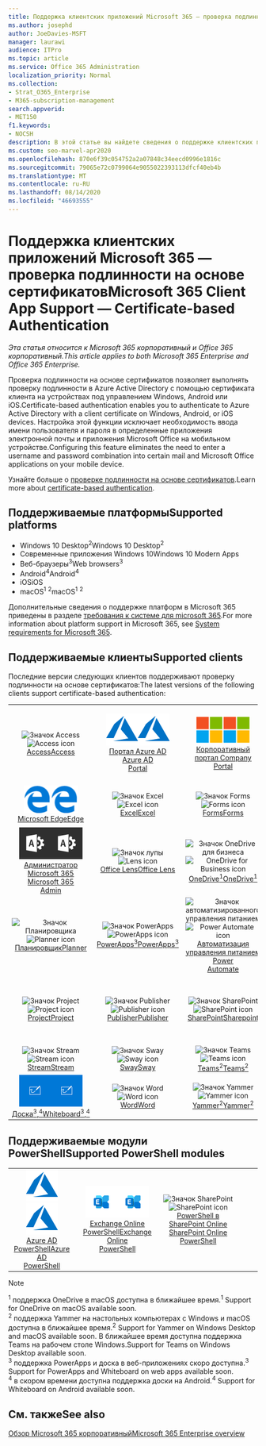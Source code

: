 ```yaml
---
title: Поддержка клиентских приложений Microsoft 365 — проверка подлинности на основе сертификатов
ms.author: josephd
author: JoeDavies-MSFT
manager: laurawi
audience: ITPro
ms.topic: article
ms.service: Office 365 Administration
localization_priority: Normal
ms.collection:
- Strat_O365_Enterprise
- M365-subscription-management
search.appverid:
- MET150
f1.keywords:
- NOCSH
description: В этой статье вы найдете сведения о поддержке клиентских приложений Microsoft 365 для проверки подлинности на основе сертификатов.
ms.custom: seo-marvel-apr2020
ms.openlocfilehash: 870e6f39c054752a2a07848c34eecd0996e1816c
ms.sourcegitcommit: 79065e72c0799064e9055022393113dfcf40eb4b
ms.translationtype: MT
ms.contentlocale: ru-RU
ms.lasthandoff: 08/14/2020
ms.locfileid: "46693555"
---
```

# <a name="microsoft-365-client-app-support--certificate-based-authentication"></a><span data-ttu-id="01ff3-103">Поддержка клиентских приложений Microsoft 365 — проверка подлинности на основе сертификатов</span><span class="sxs-lookup"><span data-stu-id="01ff3-103">Microsoft 365 Client App Support — Certificate-based Authentication</span></span>

<span data-ttu-id="01ff3-104">*Эта статья относится к Microsoft 365 корпоративный и Office 365 корпоративный.*</span><span class="sxs-lookup"><span data-stu-id="01ff3-104">*This article applies to both Microsoft 365 Enterprise and Office 365 Enterprise.*</span></span>

<span data-ttu-id="01ff3-105">Проверка подлинности на основе сертификатов позволяет выполнять проверку подлинности в Azure Active Directory с помощью сертификата клиента на устройствах под управлением Windows, Android или iOS.</span><span class="sxs-lookup"><span data-stu-id="01ff3-105">Certificate-based authentication enables you to authenticate to Azure Active Directory with a client certificate on Windows, Android, or iOS devices.</span></span> <span data-ttu-id="01ff3-106">Настройка этой функции исключает необходимость ввода имени пользователя и пароля в определенные приложения электронной почты и приложения Microsoft Office на мобильном устройстве.</span><span class="sxs-lookup"><span data-stu-id="01ff3-106">Configuring this feature eliminates the need to enter a username and password combination into certain mail and Microsoft Office applications on your mobile device.</span></span>

<span data-ttu-id="01ff3-107">Узнайте больше о [проверке подлинности на основе сертификатов](https://docs.microsoft.com/azure/active-directory/authentication/active-directory-certificate-based-authentication-get-started).</span><span class="sxs-lookup"><span data-stu-id="01ff3-107">Learn more about [certificate-based authentication](https://docs.microsoft.com/azure/active-directory/authentication/active-directory-certificate-based-authentication-get-started).</span></span>

## <a name="supported-platforms"></a><span data-ttu-id="01ff3-108">Поддерживаемые платформы</span><span class="sxs-lookup"><span data-stu-id="01ff3-108">Supported platforms</span></span>

 - <span data-ttu-id="01ff3-109">Windows 10 Desktop<sup>2</sup></span><span class="sxs-lookup"><span data-stu-id="01ff3-109">Windows 10 Desktop<sup>2</sup></span></span>
 - <span data-ttu-id="01ff3-110">Современные приложения Windows 10</span><span class="sxs-lookup"><span data-stu-id="01ff3-110">Windows 10 Modern Apps</span></span>
 - <span data-ttu-id="01ff3-111">Веб-браузеры<sup>3</sup></span><span class="sxs-lookup"><span data-stu-id="01ff3-111">Web browsers<sup>3</sup></span></span>
 - <span data-ttu-id="01ff3-112">Android<sup>4</sup></span><span class="sxs-lookup"><span data-stu-id="01ff3-112">Android<sup>4</sup></span></span>
 - <span data-ttu-id="01ff3-113">iOS</span><span class="sxs-lookup"><span data-stu-id="01ff3-113">iOS</span></span>
 - <span data-ttu-id="01ff3-114">macOS<sup>1</sup> <sup>2</sup></span><span class="sxs-lookup"><span data-stu-id="01ff3-114">macOS<sup>1</sup> <sup>2</sup></span></span>

<span data-ttu-id="01ff3-115">Дополнительные сведения о поддержке платформ в Microsoft 365 приведены в разделе [требования к системе для microsoft 365](https://products.office.com/office-system-requirements).</span><span class="sxs-lookup"><span data-stu-id="01ff3-115">For more information about platform support in Microsoft 365, see [System requirements for Microsoft 365](https://products.office.com/office-system-requirements).</span></span>

## <a name="supported-clients"></a><span data-ttu-id="01ff3-116">Поддерживаемые клиенты</span><span class="sxs-lookup"><span data-stu-id="01ff3-116">Supported clients</span></span>

<span data-ttu-id="01ff3-117">Последние версии следующих клиентов поддерживают проверку подлинности на основе сертификатов:</span><span class="sxs-lookup"><span data-stu-id="01ff3-117">The latest versions of the following clients support certificate-based authentication:</span></span>

| | | | | | |
|:---:|:---:|:---:|:---:|:---:|:---:|
| <span data-ttu-id="01ff3-118">![Значок Access](../media/o365-access-64x64.png)</span><span class="sxs-lookup"><span data-stu-id="01ff3-118">![Access icon](../media/o365-access-64x64.png)</span></span> <br> [<span data-ttu-id="01ff3-119">Access</span><span class="sxs-lookup"><span data-stu-id="01ff3-119">Access</span></span>](https://products.office.com/access) | <span data-ttu-id="01ff3-120">![Значок Azure](../media/o365-azure-64x64.png)</span><span class="sxs-lookup"><span data-stu-id="01ff3-120">![Azure icon](../media/o365-azure-64x64.png)</span></span> <br> [<span data-ttu-id="01ff3-121">Портал Azure AD <br></span><span class="sxs-lookup"><span data-stu-id="01ff3-121">Azure AD <br> Portal </span></span>](https://azure.microsoft.com/features/azure-portal/) | <span data-ttu-id="01ff3-122">![Значок портала компании](../media/o365-microsoft-64x64.png)</span><span class="sxs-lookup"><span data-stu-id="01ff3-122">![Company portal icon](../media/o365-microsoft-64x64.png)</span></span> <br> [<span data-ttu-id="01ff3-123">Корпоративный <br> портал </span><span class="sxs-lookup"><span data-stu-id="01ff3-123">Company <br> Portal </span></span>](https://docs.microsoft.com/intune-user-help/sign-in-to-the-company-portal) | <span data-ttu-id="01ff3-124">![Значок delve](../media/o365-delve-64x64.png)</span><span class="sxs-lookup"><span data-stu-id="01ff3-124">![Delve icon](../media/o365-delve-64x64.png)</span></span> <br> [<span data-ttu-id="01ff3-125">Delve;</span><span class="sxs-lookup"><span data-stu-id="01ff3-125">Delve</span></span>](https://products.office.com/business/intelligent-search) | <span data-ttu-id="01ff3-126">![Значок Dynamics 365](../media/o365-dynamics365-64x64.png)</span><span class="sxs-lookup"><span data-stu-id="01ff3-126">![Dynamics 365 icon](../media/o365-dynamics365-64x64.png)</span></span> <br> [<span data-ttu-id="01ff3-127">Dynamics 365</span><span class="sxs-lookup"><span data-stu-id="01ff3-127">Dynamics 365</span></span>](https://dynamics.microsoft.com) 
| <span data-ttu-id="01ff3-128">![Значок пограничного сервера](../media/o365-edge-64x64.png)</span><span class="sxs-lookup"><span data-stu-id="01ff3-128">![Edge icon](../media/o365-edge-64x64.png)</span></span> <br> [<span data-ttu-id="01ff3-129">Microsoft Edge</span><span class="sxs-lookup"><span data-stu-id="01ff3-129">Edge</span></span>](https://www.microsoft.com/windows/microsoft-edge) | <span data-ttu-id="01ff3-130">![Значок Excel](../media/o365-excel-64x64.png)</span><span class="sxs-lookup"><span data-stu-id="01ff3-130">![Excel icon](../media/o365-excel-64x64.png)</span></span> <br> [<span data-ttu-id="01ff3-131">Excel</span><span class="sxs-lookup"><span data-stu-id="01ff3-131">Excel</span></span>](https://products.office.com/excel) | <span data-ttu-id="01ff3-132">![Значок Forms](../media/o365-forms-64x64.png)</span><span class="sxs-lookup"><span data-stu-id="01ff3-132">![Forms icon](../media/o365-forms-64x64.png)</span></span> <br> [<span data-ttu-id="01ff3-133">Forms</span><span class="sxs-lookup"><span data-stu-id="01ff3-133">Forms</span></span>](https://flow.microsoft.com/connectors/shared_microsoftforms/microsoft-forms/) | <span data-ttu-id="01ff3-134">![Значок Kaizala](../media/o365-kaizala-64x64.png)</span><span class="sxs-lookup"><span data-stu-id="01ff3-134">![Kaizala icon](../media/o365-kaizala-64x64.png)</span></span> <br> [<span data-ttu-id="01ff3-135">Kaizala</span><span class="sxs-lookup"><span data-stu-id="01ff3-135">Kaizala</span></span>](https://products.office.com/en/business/microsoft-kaizala) | <span data-ttu-id="01ff3-136">![Значок Office.com](../media/o365-office-64x64.png)</span><span class="sxs-lookup"><span data-stu-id="01ff3-136">![Office.com icon](../media/o365-office-64x64.png)</span></span> <br> [<span data-ttu-id="01ff3-137">Office.com</span><span class="sxs-lookup"><span data-stu-id="01ff3-137">Office.com</span></span>](https://www.office.com/) 
| <span data-ttu-id="01ff3-138">![Значок администратора Office 365](../media/o365-o365admin-64x64.png)</span><span class="sxs-lookup"><span data-stu-id="01ff3-138">![Office 365 Admin icon](../media/o365-o365admin-64x64.png)</span></span> <br> [<span data-ttu-id="01ff3-139">Администратор Microsoft 365 <br></span><span class="sxs-lookup"><span data-stu-id="01ff3-139">Microsoft 365 <br> Admin</span></span>](https://products.office.com/business/manage-office-365-admin-app) | <span data-ttu-id="01ff3-140">![Значок лупы](../media/o365-lens-64x64.png)</span><span class="sxs-lookup"><span data-stu-id="01ff3-140">![Lens icon](../media/o365-lens-64x64.png)</span></span> <br> [<span data-ttu-id="01ff3-141">Office Lens</span><span class="sxs-lookup"><span data-stu-id="01ff3-141">Office Lens</span></span>](https://www.microsoft.com/p/office-lens/9wzdncrfj3t8?activetab=pivot%3Aoverviewtab) | <span data-ttu-id="01ff3-142">![Значок OneDrive для бизнеса](../media/o365-OneDrive-64x64.png)</span><span class="sxs-lookup"><span data-stu-id="01ff3-142">![OneDrive for Business icon](../media/o365-OneDrive-64x64.png)</span></span> <br> [<span data-ttu-id="01ff3-143">OneDrive<sup>1</sup></span><span class="sxs-lookup"><span data-stu-id="01ff3-143">OneDrive<sup>1</sup></span></span>](https://products.office.com/onedrive-for-business/online-cloud-storage) |  <span data-ttu-id="01ff3-144">![Значок OneNote](../media/o365-OneNote-64x64.png)</span><span class="sxs-lookup"><span data-stu-id="01ff3-144">![OneNote icon](../media/o365-OneNote-64x64.png)</span></span> <br> [<span data-ttu-id="01ff3-145">OneNote</span><span class="sxs-lookup"><span data-stu-id="01ff3-145">OneNote</span></span>](https://products.office.com/onenote) | <span data-ttu-id="01ff3-146">![Значок Outlook](../media/o365-outlook-64x64.png)</span><span class="sxs-lookup"><span data-stu-id="01ff3-146">![Outlook icon](../media/o365-outlook-64x64.png)</span></span> <br> [<span data-ttu-id="01ff3-147">Outlook</span><span class="sxs-lookup"><span data-stu-id="01ff3-147">Outlook</span></span>](https://products.office.com/outlook) 
| <span data-ttu-id="01ff3-148">![Значок Планировщика](../media/o365-planner-64x64.png)</span><span class="sxs-lookup"><span data-stu-id="01ff3-148">![Planner icon](../media/o365-planner-64x64.png)</span></span> <br> [<span data-ttu-id="01ff3-149">Планировщик</span><span class="sxs-lookup"><span data-stu-id="01ff3-149">Planner</span></span>](https://products.office.com/business/task-management-software) | <span data-ttu-id="01ff3-150">![Значок PowerApps](../media/o365-powerapps-64x64.png)</span><span class="sxs-lookup"><span data-stu-id="01ff3-150">![PowerApps icon](../media/o365-powerapps-64x64.png)</span></span> <br> [<span data-ttu-id="01ff3-151">PowerApps<sup>3</sup></span><span class="sxs-lookup"><span data-stu-id="01ff3-151">PowerApps<sup>3</sup></span></span>](https://powerapps.microsoft.com) | <span data-ttu-id="01ff3-152">![Значок автоматизированного управления питанием](../media/o365-flow-64x64.png)</span><span class="sxs-lookup"><span data-stu-id="01ff3-152">![Power Automate icon](../media/o365-flow-64x64.png)</span></span> <br> [<span data-ttu-id="01ff3-153">Автоматизация управления питанием <br></span><span class="sxs-lookup"><span data-stu-id="01ff3-153">Power <br> Automate</span></span>](https://flow.microsoft.com) | <span data-ttu-id="01ff3-154">![Значок PowerBI](../media/o365-powerbi-64x64.png)</span><span class="sxs-lookup"><span data-stu-id="01ff3-154">![PowerBI icon](../media/o365-powerbi-64x64.png)</span></span> <br> [<span data-ttu-id="01ff3-155">Power BI</span><span class="sxs-lookup"><span data-stu-id="01ff3-155">Power BI</span></span>](https://powerbi.microsoft.com)| <span data-ttu-id="01ff3-156">![Значок PowerPoint](../media/o365-powerpoint-64x64.png)</span><span class="sxs-lookup"><span data-stu-id="01ff3-156">![PowerPoint icon](../media/o365-powerpoint-64x64.png)</span></span> <br> [<span data-ttu-id="01ff3-157">PowerPoint</span><span class="sxs-lookup"><span data-stu-id="01ff3-157">PowerPoint</span></span>](https://products.office.com/powerpoint) 
| <span data-ttu-id="01ff3-158">![Значок Project](../media/o365-project-64x64.png)</span><span class="sxs-lookup"><span data-stu-id="01ff3-158">![Project icon](../media/o365-project-64x64.png)</span></span> <br> [<span data-ttu-id="01ff3-159">Project</span><span class="sxs-lookup"><span data-stu-id="01ff3-159">Project</span></span>](https://products.office.com/project) | <span data-ttu-id="01ff3-160">![Значок Publisher](../media/o365-publisher-64x64.png)</span><span class="sxs-lookup"><span data-stu-id="01ff3-160">![Publisher icon](../media/o365-publisher-64x64.png)</span></span> <br> [<span data-ttu-id="01ff3-161">Publisher</span><span class="sxs-lookup"><span data-stu-id="01ff3-161">Publisher</span></span>](https://products.office.com/publisher) | <span data-ttu-id="01ff3-162">![Значок SharePoint](../media/o365-sharepoint-64x64.png)</span><span class="sxs-lookup"><span data-stu-id="01ff3-162">![SharePoint icon](../media/o365-sharepoint-64x64.png)</span></span> <br> [<span data-ttu-id="01ff3-163">SharePoint</span><span class="sxs-lookup"><span data-stu-id="01ff3-163">Sharepoint</span></span>](https://products.office.com/sharepoint) | <span data-ttu-id="01ff3-164">![Значок Skype для бизнеса](../media/o365-skypeforbusiness-64x64.png)</span><span class="sxs-lookup"><span data-stu-id="01ff3-164">![Skype for Business icon](../media/o365-skypeforbusiness-64x64.png)</span></span> <br> [<span data-ttu-id="01ff3-165">Skype для <br> бизнеса</span><span class="sxs-lookup"><span data-stu-id="01ff3-165">Skype for <br> Business</span></span>](https://www.skype.com/business/) | <span data-ttu-id="01ff3-166">![Значок клейких заметок](../media/o365-stickynotes-64x64.png)</span><span class="sxs-lookup"><span data-stu-id="01ff3-166">![Sticky Notes icon](../media/o365-stickynotes-64x64.png)</span></span> <br> [<span data-ttu-id="01ff3-167">Клейкие заметки</span><span class="sxs-lookup"><span data-stu-id="01ff3-167">Sticky Notes</span></span>](https://www.microsoft.com/p/microsoft-sticky-notes/9nblggh4qghw) 
| <span data-ttu-id="01ff3-168">![Значок Stream](../media/o365-stream-64x64.png)</span><span class="sxs-lookup"><span data-stu-id="01ff3-168">![Stream icon](../media/o365-stream-64x64.png)</span></span> <br> [<span data-ttu-id="01ff3-169">Stream</span><span class="sxs-lookup"><span data-stu-id="01ff3-169">Stream</span></span>](https://stream.microsoft.com) | <span data-ttu-id="01ff3-170">![Значок Sway](../media/o365-sway-64x64.png)</span><span class="sxs-lookup"><span data-stu-id="01ff3-170">![Sway icon](../media/o365-sway-64x64.png)</span></span> <br> [<span data-ttu-id="01ff3-171">Sway</span><span class="sxs-lookup"><span data-stu-id="01ff3-171">Sway</span></span>](https://sway.com) | <span data-ttu-id="01ff3-172">![Значок Teams](../media/o365-teams-64x64.png)</span><span class="sxs-lookup"><span data-stu-id="01ff3-172">![Teams icon](../media/o365-teams-64x64.png)</span></span> <br> [<span data-ttu-id="01ff3-173">Teams<sup>2</sup></span><span class="sxs-lookup"><span data-stu-id="01ff3-173">Teams<sup>2</sup></span></span>](https://products.office.com/microsoft-teams/group-chat-software) | <span data-ttu-id="01ff3-174">![Значок "to do"](../media/o365-todo-64x64.png)</span><span class="sxs-lookup"><span data-stu-id="01ff3-174">![To Do icon](../media/o365-todo-64x64.png)</span></span> <br> [<span data-ttu-id="01ff3-175">To-Do</span><span class="sxs-lookup"><span data-stu-id="01ff3-175">To Do</span></span>](https://todo.microsoft.com) | <span data-ttu-id="01ff3-176">![Значок Visio](../media/o365-visio-64x64.png)</span><span class="sxs-lookup"><span data-stu-id="01ff3-176">![Visio icon](../media/o365-visio-64x64.png)</span></span> <br> [<span data-ttu-id="01ff3-177">Visio</span><span class="sxs-lookup"><span data-stu-id="01ff3-177">Visio</span></span>](https://products.office.com/visio/flowchart-software) 
| <span data-ttu-id="01ff3-178">![Значок Доски](../media/o365-whiteboard-64x64.png)</span><span class="sxs-lookup"><span data-stu-id="01ff3-178">![Whiteboard icon](../media/o365-whiteboard-64x64.png)</span></span> <br> [<span data-ttu-id="01ff3-179">Доска<sup>3</sup>,<sup>4</sup></span><span class="sxs-lookup"><span data-stu-id="01ff3-179">Whiteboard<sup>3</sup>,<sup>4</sup></span></span>](https://whiteboard.microsoft.com/) | <span data-ttu-id="01ff3-180">![Значок Word](../media/o365-word-64x64.png)</span><span class="sxs-lookup"><span data-stu-id="01ff3-180">![Word icon](../media/o365-word-64x64.png)</span></span> <br> [<span data-ttu-id="01ff3-181">Word</span><span class="sxs-lookup"><span data-stu-id="01ff3-181">Word</span></span>](https://products.office.com/word) | <span data-ttu-id="01ff3-182">![Значок Yammer](../media/o365-yammer-64x64.png)</span><span class="sxs-lookup"><span data-stu-id="01ff3-182">![Yammer icon](../media/o365-yammer-64x64.png)</span></span> <br> [<span data-ttu-id="01ff3-183">Yammer<sup>2</sup></span><span class="sxs-lookup"><span data-stu-id="01ff3-183">Yammer<sup>2</sup></span></span>](https://products.office.com/yammer/yammer-overview) |

## <a name="supported-powershell-modules"></a><span data-ttu-id="01ff3-184">Поддерживаемые модули PowerShell</span><span class="sxs-lookup"><span data-stu-id="01ff3-184">Supported PowerShell modules</span></span>

| | | | | | |
|:---:|:---:|:---:|:---:|:---:|:---:|
| <span data-ttu-id="01ff3-185">![Значок Azure](../media/o365-azure-64x64.png)</span><span class="sxs-lookup"><span data-stu-id="01ff3-185">![Azure icon](../media/o365-azure-64x64.png)</span></span> <br> [<span data-ttu-id="01ff3-186">Azure AD <br> PowerShell</span><span class="sxs-lookup"><span data-stu-id="01ff3-186">Azure AD <br> PowerShell</span></span>](https://docs.microsoft.com/powershell/azure/active-directory/overview?view=azureadps-2.0) | <span data-ttu-id="01ff3-187">![Значок Exchange](../media/o365-exchange-64x64.png)</span><span class="sxs-lookup"><span data-stu-id="01ff3-187">![Exchange icon](../media/o365-exchange-64x64.png)</span></span> <br> [<span data-ttu-id="01ff3-188">Exchange Online <br> PowerShell</span><span class="sxs-lookup"><span data-stu-id="01ff3-188">Exchange Online <br> PowerShell</span></span>](https://docs.microsoft.com/powershell/exchange/exchange-online/exchange-online-powershell?view=exchange-ps) | <span data-ttu-id="01ff3-189">![Значок SharePoint](../media/o365-sharepoint-64x64.png)</span><span class="sxs-lookup"><span data-stu-id="01ff3-189">![SharePoint icon](../media/o365-sharepoint-64x64.png)</span></span> <br> [<span data-ttu-id="01ff3-190">PowerShell в SharePoint Online <br></span><span class="sxs-lookup"><span data-stu-id="01ff3-190">SharePoint Online <br> PowerShell</span></span>](https://docs.microsoft.com/powershell/sharepoint/sharepoint-online/connect-sharepoint-online)

> [!NOTE]
> <span data-ttu-id="01ff3-191"><sup>1</sup> поддержка OneDrive в macOS доступна в ближайшее время.</span><span class="sxs-lookup"><span data-stu-id="01ff3-191"><sup>1</sup> Support for OneDrive on macOS available soon.</span></span> <br>
> <span data-ttu-id="01ff3-192"><sup>2</sup> поддержка Yammer на настольных компьютерах с Windows и macOS доступна в ближайшее время.</span><span class="sxs-lookup"><span data-stu-id="01ff3-192"><sup>2</sup> Support for Yammer on Windows Desktop and macOS available soon.</span></span> <span data-ttu-id="01ff3-193">В ближайшее время доступна поддержка Teams на рабочем столе Windows.</span><span class="sxs-lookup"><span data-stu-id="01ff3-193">Support for Teams on Windows Desktop available soon.</span></span><br>
> <span data-ttu-id="01ff3-194"><sup>3</sup> поддержка PowerApps и доска в веб-приложениях скоро доступна.</span><span class="sxs-lookup"><span data-stu-id="01ff3-194"><sup>3</sup> Support for PowerApps and Whiteboard on web apps available soon.</span></span> <br>
> <span data-ttu-id="01ff3-195"><sup>4</sup> в скором времени доступна поддержка доски на Android.</span><span class="sxs-lookup"><span data-stu-id="01ff3-195"><sup>4</sup> Support for Whiteboard on Android available soon.</span></span>

## <a name="see-also"></a><span data-ttu-id="01ff3-196">См. также</span><span class="sxs-lookup"><span data-stu-id="01ff3-196">See also</span></span>

[<span data-ttu-id="01ff3-197">Обзор Microsoft 365 корпоративный</span><span class="sxs-lookup"><span data-stu-id="01ff3-197">Microsoft 365 Enterprise overview</span></span>](microsoft-365-overview.md)
